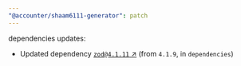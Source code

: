 ```yaml
---
"@accounter/shaam6111-generator": patch
---
```

dependencies updates:
  - Updated dependency [`zod@4.1.11` ↗︎](https://www.npmjs.com/package/zod/v/4.1.11) (from `4.1.9`, in `dependencies`)
